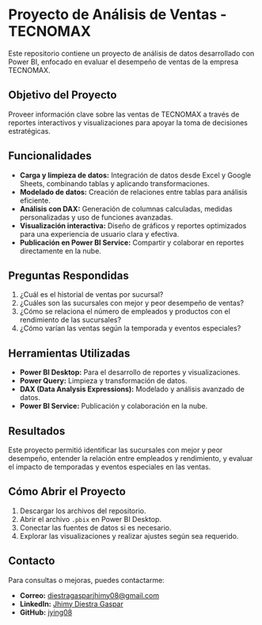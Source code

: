 # Proyecto de Análisis de Ventas - TECNOMAX

Este repositorio contiene un proyecto de análisis de datos desarrollado con Power BI, enfocado en evaluar el desempeño de ventas de la empresa TECNOMAX.

## Objetivo del Proyecto

Proveer información clave sobre las ventas de TECNOMAX a través de reportes interactivos y visualizaciones para apoyar la toma de decisiones estratégicas.

## Funcionalidades

- **Carga y limpieza de datos:** Integración de datos desde Excel y Google Sheets, combinando tablas y aplicando transformaciones.  
- **Modelado de datos:** Creación de relaciones entre tablas para análisis eficiente.  
- **Análisis con DAX:** Generación de columnas calculadas, medidas personalizadas y uso de funciones avanzadas.  
- **Visualización interactiva:** Diseño de gráficos y reportes optimizados para una experiencia de usuario clara y efectiva.  
- **Publicación en Power BI Service:** Compartir y colaborar en reportes directamente en la nube.

## Preguntas Respondidas

1. ¿Cuál es el historial de ventas por sucursal?  
2. ¿Cuáles son las sucursales con mejor y peor desempeño de ventas?  
3. ¿Cómo se relaciona el número de empleados y productos con el rendimiento de las sucursales?  
4. ¿Cómo varían las ventas según la temporada y eventos especiales?

## Herramientas Utilizadas

- **Power BI Desktop:** Para el desarrollo de reportes y visualizaciones.  
- **Power Query:** Limpieza y transformación de datos.  
- **DAX (Data Analysis Expressions):** Modelado y análisis avanzado de datos.  
- **Power BI Service:** Publicación y colaboración en la nube.  

## Resultados

Este proyecto permitió identificar las sucursales con mejor y peor desempeño, entender la relación entre empleados y rendimiento, y evaluar el impacto de temporadas y eventos especiales en las ventas.  

## Cómo Abrir el Proyecto

1. Descargar los archivos del repositorio.  
2. Abrir el archivo `.pbix` en Power BI Desktop.  
3. Conectar las fuentes de datos si es necesario.  
4. Explorar las visualizaciones y realizar ajustes según sea requerido.

## Contacto

Para consultas o mejoras, puedes contactarme:  
- **Correo:** diestragasparjhimy08@gmail.com  
- **LinkedIn:** [Jhimy Diestra Gaspar](https://www.linkedin.com/in/jhimy-diestra-gaspar-9b1510245/)  
- **GitHub:** [jying08](https://github.com/jying08)
